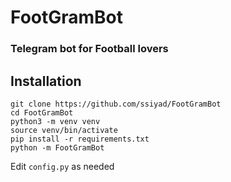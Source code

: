 
# FootGramBot
### Telegram bot for Football lovers

## Installation
```shell
git clone https://github.com/ssiyad/FootGramBot
cd FootGramBot
python3 -m venv venv
source venv/bin/activate
pip install -r requirements.txt
python -m FootGramBot
```

Edit `config.py` as needed